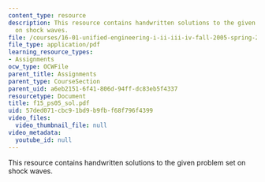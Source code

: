 ```yaml
---
content_type: resource
description: This resource contains handwritten solutions to the given problem set
  on shock waves.
file: /courses/16-01-unified-engineering-i-ii-iii-iv-fall-2005-spring-2006/57ded071cbc91bd9b9fbf68f796f4399_f15_ps05_sol.pdf
file_type: application/pdf
learning_resource_types:
- Assignments
ocw_type: OCWFile
parent_title: Assignments
parent_type: CourseSection
parent_uid: a6eb2151-6f41-806d-94ff-dc83eb5f4337
resourcetype: Document
title: f15_ps05_sol.pdf
uid: 57ded071-cbc9-1bd9-b9fb-f68f796f4399
video_files:
  video_thumbnail_file: null
video_metadata:
  youtube_id: null
---
```

This resource contains handwritten solutions to the given problem set on shock waves.